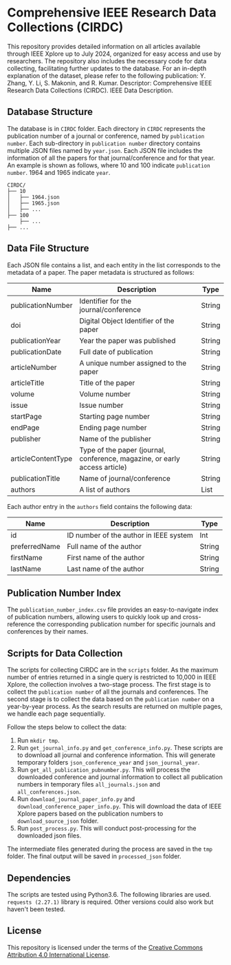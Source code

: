 # Comprehensive IEEE Research Data Collections (CIRDC)

This repository provides detailed information on all articles available through IEEE Xplore up to July 2024, organized for easy access and use by researchers. The repository also includes the necessary code for data collecting, facilitating further updates to the database. For an in-depth explanation of the dataset, please refer to the following publication: Y. Zhang, Y. Li, S. Makonin, and R. Kumar. Descriptor: Comprehensive IEEE Research Data Collections (CIRDC). IEEE Data Description.

## Database Structure

The database is in `CIRDC` folder. Each directory in `CIRDC` represents the publication number of a journal or conference, named by `publication number`. Each sub-directory in `publication number` directory contains multiple JSON files named by `year.json`. Each JSON file includes the information of all the papers for that journal/conference and for that year. An example is shown as follows, where 10 and 100 indicate `publication number`. 1964 and 1965 indicate `year`.

```
CIRDC/
├── 10
│   ├── 1964.json
│   ├── 1965.json
│   ├── ...
├── 100
    ├── ...
├── ...
```

## Data File Structure

Each JSON file contains a list, and each entity in the list corresponds to the metadata of a paper. The paper metadata is structured as follows:

| Name                | Description                                                                 | Type   |
|---------------------|-----------------------------------------------------------------------------|--------|
| publicationNumber   | Identifier for the journal/conference                                        | String |
| doi                 | Digital Object Identifier of the paper                                       | String |
| publicationYear     | Year the paper was published                                                 | String |
| publicationDate     | Full date of publication                                                     | String |
| articleNumber       | A unique number assigned to the paper                                        | String |
| articleTitle        | Title of the paper                                                           | String |
| volume              | Volume number                                                               | String |
| issue               | Issue number                                                                | String |
| startPage           | Starting page number                                                        | String |
| endPage             | Ending page number                                                          | String |
| publisher           | Name of the publisher                                                       | String |
| articleContentType  | Type of the paper (journal, conference, magazine, or early access article)    | String |
| publicationTitle    | Name of journal/conference                                                   | String |
| authors             | A list of authors                                                           | List   |

Each author entry in the `authors` field contains the following data:

| Name            | Description                                 | Type   |
|-----------------|---------------------------------------------|--------|
| id              | ID number of the author in IEEE system       | Int    |
| preferredName   | Full name of the author                      | String |
| firstName       | First name of the author                     | String |
| lastName        | Last name of the author                      | String |

## Publication Number Index

The `publication_number_index.csv` file provides an easy-to-navigate index of publication numbers, allowing users to quickly look up and cross-reference the corresponding publication number for specific journals and conferences by their names.

## Scripts for Data Collection

The scripts for collecting CIRDC are in the `scripts` folder. As the maximum number of entries returned in a single query is restricted to 10,000 in IEEE Xplore, the collection involves a two-stage process. The first stage is to collect the `publication number` of all the journals and conferences. The second stage is to collect the data based on the `publication number` on a year-by-year process. As the search results are returned on multiple pages, we handle each page sequentially. 

Follow the steps below to collect the data:
1. Run `mkdir tmp`.
2. Run `get_journal_info.py` and `get_conference_info.py`.
These scripts are to download all journal and conference information. This will generate temporary folders `json_conference_year` and `json_journal_year`. 
3. Run `get_all_publication_pubnumber.py`. This will process the downloaded conference and journal information to collect all publication numbers in temporary files `all_journals.json` and `all_conferences.json`. 
4. Run `download_journal_paper_info.py` and `download_conference_paper_info.py`. This will download the data of IEEE Xplore papers based on the publication numbers to `download_source_json` folder.
5. Run `post_process.py`. This will conduct post-processing for the downloaded json files.

The intermediate files generated during the process are saved in the `tmp` folder. The final output will be saved in `processed_json` folder.

## Dependencies

The scripts are tested using Python3.6. The following libraries are used. `requests (2.27.1)` library is required. Other versions could also work but haven't been tested. 

## License

This repository is licensed under the terms of the [Creative Commons Attribution 4.0 International License](LICENSE).
